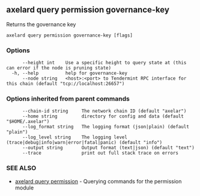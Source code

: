 ## axelard query permission governance-key

Returns the governance key

```
axelard query permission governance-key [flags]
```

### Options

```
      --height int    Use a specific height to query state at (this can error if the node is pruning state)
  -h, --help          help for governance-key
      --node string   <host>:<port> to Tendermint RPC interface for this chain (default "tcp://localhost:26657")
```

### Options inherited from parent commands

```
      --chain-id string     The network chain ID (default "axelar")
      --home string         directory for config and data (default "$HOME/.axelar")
      --log_format string   The logging format (json|plain) (default "plain")
      --log_level string    The logging level (trace|debug|info|warn|error|fatal|panic) (default "info")
      --output string       Output format (text|json) (default "text")
      --trace               print out full stack trace on errors
```

### SEE ALSO

- [axelard query permission](/cli-docs/v0_27_0/axelard_query_permission) - Querying commands for the permission module
